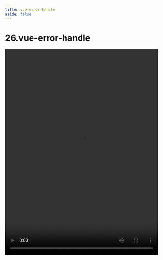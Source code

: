 ```yaml
---
title: vue-error-handle
aside: false
---
```


# 26.vue-error-handle

<video autoplay src="http://qn.chinavanes.com/interview/vue-interview/26.vue-error-handle.mp4" controls controlsList="nodownload" width="100%" height="680"/>

